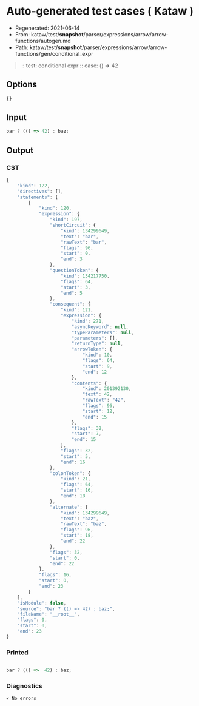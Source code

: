 # Auto-generated test cases ( Kataw )
- Regenerated: 2021-06-14
- From: kataw/test/__snapshot__/parser/expressions/arrow/arrow-functions/autogen.md
- Path: kataw/test/__snapshot__/parser/expressions/arrow/arrow-functions/gen/conditional_expr
> :: test: conditional expr
> :: case: () => 42
## Options

`````js
{}
`````
## Input

`````js
bar ? (() => 42) : baz;
`````
## Output

### CST

```javascript
{
    "kind": 122,
    "directives": [],
    "statements": [
        {
            "kind": 120,
            "expression": {
                "kind": 197,
                "shortCircuit": {
                    "kind": 134299649,
                    "text": "bar",
                    "rawText": "bar",
                    "flags": 96,
                    "start": 0,
                    "end": 3
                },
                "questionToken": {
                    "kind": 134217750,
                    "flags": 64,
                    "start": 3,
                    "end": 5
                },
                "consequent": {
                    "kind": 121,
                    "expression": {
                        "kind": 271,
                        "asyncKeyword": null,
                        "typeParameters": null,
                        "parameters": [],
                        "returnType": null,
                        "arrowToken": {
                            "kind": 10,
                            "flags": 64,
                            "start": 9,
                            "end": 12
                        },
                        "contents": {
                            "kind": 201392130,
                            "text": 42,
                            "rawText": "42",
                            "flags": 96,
                            "start": 12,
                            "end": 15
                        },
                        "flags": 32,
                        "start": 7,
                        "end": 15
                    },
                    "flags": 32,
                    "start": 5,
                    "end": 16
                },
                "colonToken": {
                    "kind": 21,
                    "flags": 64,
                    "start": 16,
                    "end": 18
                },
                "alternate": {
                    "kind": 134299649,
                    "text": "baz",
                    "rawText": "baz",
                    "flags": 96,
                    "start": 18,
                    "end": 22
                },
                "flags": 32,
                "start": 0,
                "end": 22
            },
            "flags": 16,
            "start": 0,
            "end": 23
        }
    ],
    "isModule": false,
    "source": "bar ? (() => 42) : baz;",
    "fileName": "__root__",
    "flags": 0,
    "start": 0,
    "end": 23
}
```

### Printed

```javascript

bar ? (() =>  42) : baz;
```

### Diagnostics

```javascript
✔ No errors
```

